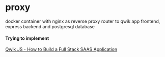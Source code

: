 # proxy
docker container with nginx as reverse proxy router to qwik app frontend, express backend and postgresql database

#### Trying to implement
[Qwik JS - How to Build a Full Stack SAAS Application](https://www.youtube.com/playlist?list=PLkswEDcfBXYcl1gW7L5zyCVF9LpGhlOqu)
